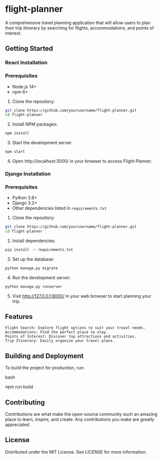 # flight-planner
A comprehensive travel planning application that will allow users to plan their trip itinerary by searching for flights, accommodations, and points of interest. 


## Getting Started

### React Installation

### Prerequisites

- Node.js 14+
- npm 6+


1. Clone the repository:

```bash
git clone https://github.com/yourusername/flight-planner.git
cd flight-planner
```

2. Install NPM packages:

```bash
npm install
```

3. Start the development server:

```bash
npm start
```

4. Open http://localhost:3000/ in your browser to access Flight Planner.





### Django Installation

### Prerequisites

- Python 3.8+
- Django 3.2+
- Other dependencies listed in `requirements.txt`


1. Clone the repository:

```bash
git clone https://github.com/yourusername/flight-planner.git
cd flight-planner
```

2. Install dependencies:
    
```bash
pip install -r requirements.txt
```

3. Set up the database:
   
```bash
python manage.py migrate
```

4. Run the development server:
   
```bash
python manage.py runserver
```

5. Visit http://127.0.0.1:8000/ in your web browser to start planning your trip.



## Features

    Flight Search: Explore flight options to suit your travel needs.
    Accommodations: Find the perfect place to stay.
    Points of Interest: Discover top attractions and activities.
    Trip Itinerary: Easily organize your travel plans.



## Building and Deployment

To build the project for production, run:

bash

npm run build

## Contributing

Contributions are what make the open-source community such an amazing place to learn, inspire, and create. Any contributions you make are greatly appreciated.

## License

Distributed under the MIT License. See LICENSE for more information.
